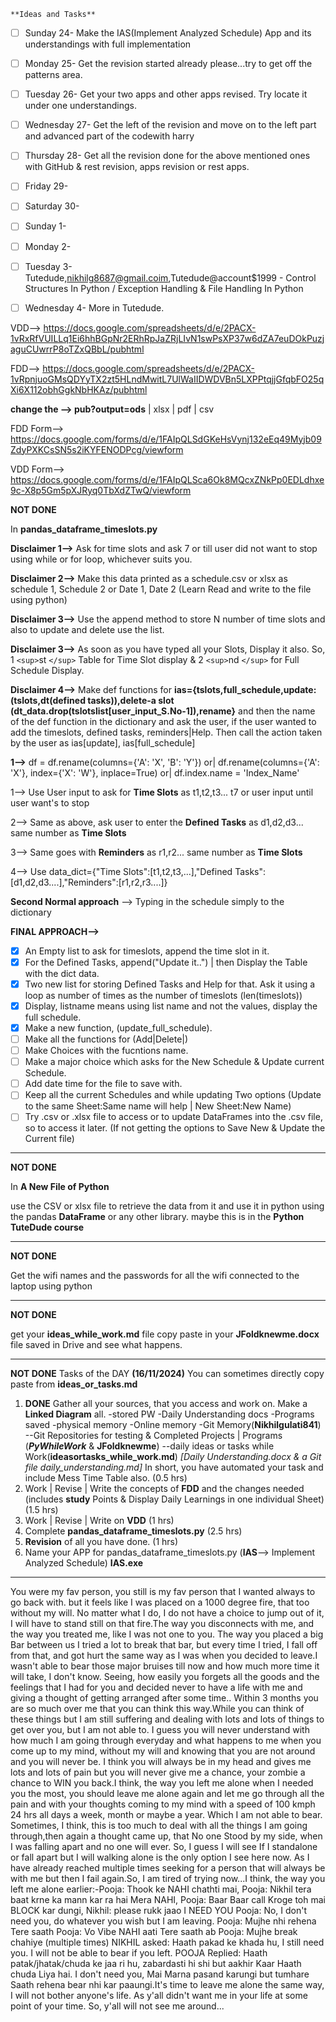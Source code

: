     **Ideas and Tasks**

- [ ] Sunday 24- Make the IAS(Implement Analyzed Schedule) App and its understandings with full implementation
- [ ] Monday 25- Get the revision started already please...try to get off the patterns area.
- [ ] Tuesday 26- Get your two apps and other apps revised. Try locate it under one understandings.
- [ ] Wednesday 27- Get the left of the revision and move on to the left part and advanced part of the codewith harry
- [ ] Thursday 28- Get all the revision done for the above mentioned ones with GitHub & rest revision, apps revision or rest apps.
- [ ] Friday 29-
- [ ] Saturday 30-
- [ ] Sunday 1-
- [ ] Monday 2-
- [ ] Tuesday 3- Tutedude,nikhilg8687@gmail.coim,Tutedude@account$1999 - Control Structures In Python / Exception Handling & File Handling In Python
- [ ] Wednesday 4- More in Tutedude. 


VDD--> https://docs.google.com/spreadsheets/d/e/2PACX-1vRxRfVUILLq1Ei6hhBGpNr2ERhRpJaZRjLIvN1swPsXP37w6dZA7euDOkPuzjaguCUwrrP8oTZxQBbL/pubhtml

FDD--> https://docs.google.com/spreadsheets/d/e/2PACX-1vRpnjuoGMsQDYyTX2zt5HLndMwitL7UlWaIIDWDVBn5LXPPtqjjGfqbFO25qXi6X112obhGgkNbHKAz/pubhtml

**change the --> pub?output=ods** | xlsx | pdf | csv

FDD Form--> https://docs.google.com/forms/d/e/1FAIpQLSdGKeHsVynj132eEq49Myjb09ZdyPXKCsSN5s2iKYFENODPcg/viewform

VDD Form--> https://docs.google.com/forms/d/e/1FAIpQLSca6Ok8MQcxZNkPp0EDLdhxe9c-X8p5Gm5pXJRyq0TbXdZTwQ/viewform

**NOT DONE**

In **pandas_dataframe_timeslots.py**

**Disclaimer 1-->** Ask for time slots and ask 7 or till user
did not want to stop using while or for loop, whichever suits you.

**Disclaimer 2-->** Make this data printed as a schedule.csv or xlsx as schedule 1, Schedule 2 or Date 1, Date 2 (Learn Read and write to the file using python)

**Disclaimer 3-->** Use the append method to store N number of time slots and also to update and delete use the list.

**Disclaimer 3-->** As soon as you have typed all your Slots, Display it also. So, 1 `<sup>`st `</sup>` Table for Time Slot display & 2 `<sup>`nd `</sup>` for Full Schedule Display.

**Disclaimer 4-->** Make def functions for **ias={tslots,full_schedule,update:(tslots,dt(defined tasks)),delete-a slot (dt_data.drop(tslotslist[user_input_S.No-1]),rename}** and then the name of the def function in the dictionary and ask the user, if the user wanted to add the timeslots, defined tasks, reminders|Help. Then call the action taken by the user as ias[update], ias[full_schedule]

**1-->**  df = df.rename(columns={'A': 'X', 'B': 'Y'}) or| df.rename(columns={'A': 'X'}, index={'X': 'W'}, inplace=True) or| df.index.name = 'Index_Name'

1--> Use User input to ask for **Time Slots** as t1,t2,t3... t7 or user input until user want's to stop

2--> Same as above, ask user to enter the **Defined Tasks** as d1,d2,d3... same number as **Time Slots**

3--> Same goes with **Reminders** as r1,r2... same number as **Time Slots**

4--> Use data_dict={"Time Slots":[t1,t2,t3,...],"Defined Tasks":[d1,d2,d3....],"Reminders":[r1,r2,r3....]}

**Second Normal approach** --> Typing in the schedule simply to the dictionary

**FINAL APPROACH-->**

- [X] An Empty list to ask for timeslots, append the time slot in it.
- [X] For the Defined Tasks, append("Update it..") | then Display the Table with the dict data.
- [X] Two new list for storing Defined Tasks and Help for that. Ask it using a loop as number of times as the number of timeslots (len(timeslots))
- [X] Display, listname means using list name and not the values, display the full schedule.
- [X] Make a new function, (update_full_schedule).
- [ ] Make all the functions for (Add|Delete|)
- [ ] Make Choices with the fucntions name.
- [ ] Make a major choice which asks for the New Schedule & Update current Schedule.
- [ ] Add date time for the file to save with.
- [ ] Keep all the current Schedules and while updating Two options (Update to the same Sheet:Same name will help | New Sheet:New Name)
- [ ] Try .csv or .xlsx file to access or to update DataFrames into the .csv file, so to access it later. (If not getting the options to Save New & Update the Current file)

---

**NOT DONE**

In **A New File of Python**

use the CSV or xlsx file to retrieve the data from it and use it in python using the pandas **DataFrame** or any other library. maybe this is in the **Python TuteDude course**

---

**NOT DONE**

Get the wifi names and the passwords for all the wifi connected to the laptop using python

---

**NOT DONE**

get your **ideas_while_work.md** file copy paste in your **JFoldknewme.docx** file saved in Drive and see what happens.

---

**NOT DONE** Tasks of the DAY **(16/11/2024)**
You can sometimes directly copy paste from **ideas_or_tasks.md**

1. **DONE** Gather all your sources, that you access and work on. Make a **Linked Diagram** all. -stored PW -Daily Understanding docs -Programs saved -physical memory -Online memory -Git Memory(**Nikhilgulati841**) --Git Repositories for testing & Completed Projects | Programs (**_PyWhileWork_** & **JFoldknewme**) --daily ideas or tasks while Work(**ideasortasks_while_work.md**) *[Daily Understanding.docx & a Git file daily_understanding.md]*  In short, you have automated your task and include Mess Time Table also.  (0.5 hrs)
2. Work | Revise | Write the concepts of **FDD** and the changes needed (includes **study** Points & Display Daily Learnings in one individual Sheet) (1.5 hrs)
3. Work | Revise | Write on **VDD** (1 hrs)
4. Complete **pandas_dataframe_timeslots.py** (2.5 hrs)
5. **Revision** of all you have done. (1 hrs)
6. Name your APP for pandas_dataframe_timeslots.py (**IAS**--> Implement Analyzed Schedule) **IAS.exe**

---

You were my fav person, you still is my fav person that I wanted always to go back with.
but it feels like I was placed on a 1000 degree fire, that too without my will.
No matter what I do, I do not have a choice to jump out of it, I will have to stand still on that fire.The way you disconnects with me, and the way you treated me, like I was not one to you.
The way you placed a big Bar between us
I tried a lot to break that bar, but every time I tried, I fall off from that, and got hurt the same way as I was when you decided to leave.I wasn't able to bear those major bruises till now and how much more time it will take, I don't know.
Seeing, how easily you forgets all the goods and the feelings that I had for you and decided never to have a life with me and giving a thought of getting arranged after some time.. Within 3 months you are so much over me that you can think this way.While you can think of these things but I am still suffering and dealing with lots and lots of things to get over you, but I am not able to. I guess you will never understand with how much I am going through everyday and what happens to me when you come up to my mind, without my will and knowing that you are not around and you will never be. I think you will always be in my head and gives me lots and lots of pain but you will never give me a chance, your zombie a chance to WIN you back.I think, the way you left me alone when I needed you the most, you should leave me alone again and let me go through all the pain and with your thoughts coming to my mind with a speed of 100 kmph 24 hrs all days a week, month or maybe a year. Which I am not able to bear.
Sometimes, I think, this is too much to deal with all the things I am going through,then again a thought came up,
that No one Stood by my side, when I was falling apart and no one will ever.
So, I guess I will see If I standalone or fall apart
but I will walking alone is the only option I see here now.
As I have already reached multiple times seeking for a person that will always be with me but then I fail again.So, I am tired of trying now...I think, the way you left me alone earlier:-Pooja: Thook ke NAHI chathti mai,
Pooja: Nikhil tera baat krne ka mann kar ra hai Mera NAHI,
Pooja: Baar Baar call Kroge toh mai BLOCK kar dungi,
Nikhil: please rukk jaao I NEED YOU
Pooja: No, I don't need you, do whatever you wish but I am leaving.
Pooja: Mujhe nhi rehena Tere saath
Pooja: Vo Vibe NAHI aati Tere saath ab
Pooja: Mujhe break chahiye (multiple times)
NIKHIL asked: Haath pakad ke khada hu, I still need you. I will not be able to bear if you left.
POOJA Replied: Haath patak/jhatak/chuda ke jaa ri hu, zabardasti hi shi but aakhir Kaar Haath chuda Liya hai.
I don't need you, Mai Marna pasand karungi but tumhare Saath rehena bear nhi kar paaungi.It's time to leave me alone the same way, I will not bother anyone's life. As y'all didn't want me in your life at some point of your time. So, y'all will not see me around...
